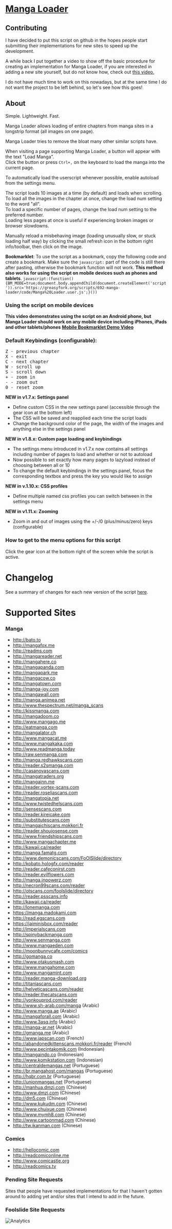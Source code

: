 # [Manga Loader](https://greasyfork.org/en/scripts/692-manga-loader)

## Contributing
I have decided to put this script on github in the hopes people start submitting their implementations for new sites to speed up the development. 

A while back I put together a video to show off the basic procedure for creating an implementation for Manga Loader, if you are interested in adding a new site yourself, but do not know how, check out [this video.](https://www.youtube.com/watch?v=zgaogJCL8xQ)

I do not have much time to work on this nowadays, but at the same time I do not want the project to be left behind, so let's see how this goes!

## About

Simple. Lightweight. Fast. 

Manga Loader allows loading of entire chapters from manga sites in a longstrip format (all images on one page).

Manga Loader tries to remove the bloat many other similar scripts have.

When visiting a page supporting Manga Loader, a button will appear with the text "Load Manga".  
Click the button or press `Ctrl+,` on the keyboard to load the manga into the current page.

To automatically load the userscript whenever possible, enable autoload from the settings menu.

The script loads 10 images at a time (by default) and loads when scrolling.  
To load all the images in the chapter at once, change the load num setting to the word "all".  
To load a specific number of pages, change the load num setting to the preferred number.  
Loading less pages at once is useful if experiencing broken images or browser slowdowns.  

Manually reload a misbehaving image (loading unusually slow, or stuck loading half way) by clicking the small refresh icon in the bottom right info/toolbar, then click on the image.

**Bookmarklet**: To use the script as a bookmark, copy the following code and create a bookmark. Make sure the `javascript:` part of the code is still there after pasting, otherwise the bookmark function will not work. **This method also works for using the script on mobile devices such as phones and tablets**.
`javascript:(function(){BM_MODE=true;document.body.appendChild(document.createElement('script')).src='https://greasyfork.org/scripts/692-manga-loader/code/Manga%20Loader.user.js';}())`

### Using the script on mobile devices
**This video demonstrates using the script on an Android phone, but Manga Loader should work on any mobile device including iPhones, iPads and other tablets/phones**
**<a href="https://www.youtube.com/watch?v=QaQt2y5G_mE">Mobile Bookmarklet Demo Video</a>**

### Default Keybindings (configurable):
<pre>
Z - previous chapter
X - exit
C - next chapter
W - scroll up
S - scroll down
+ - zoom in
- - zoom out
0 - reset zoom
</pre>

**NEW in v1.7.x: Settings panel**  
- Define custom CSS in the new settings panel (accessible through the gear icon at the bottom left)
- The CSS will be saved and reapplied each time the script loads
- Change the background color of the page, the width of the images and anything else in the settings panel

**NEW in v1.8.x: Custom page loading and keybindings**  
- The settings menu introduced in v1.7.x now contains all settings including number of pages to load and whether or not to autoload
- Now possible to set exactly how many pages to lazyload instead of choosing between all or 10
- To change the default keybindings in the settings panel, focus the corresponding textbox and press the key you would like to assign

**NEW in v.1.10.x: CSS profiles**
- Define multiple named css profiles you can switch between in the settings menu

**NEW in v1.11.x: Zooming**
-  Zoom in and out of images using the +/-/0 (plus/minus/zero) keys (configurable)

### How to get to the menu options for this script

Click the gear icon at the bottom right of the screen while the script is active.

# Changelog

See a summary of changes for each new version of the script <a href="https://greasyfork.org/en/scripts/692-manga-loader/versions">here</a>.

# Supported Sites

### Manga

* http://bato.to
* http://mangafox.me
* http://readms.com
* http://mangareader.net
* http://mangahere.co
* http://mangapanda.com
* http://mangapark.me
* http://mangacow.co
* http://mangatown.com
* http://manga-joy.com
* http://mangawall.com
* http://manga.animea.net
* http://www.thespectrum.net/manga_scans
* http://kissmanga.com
* http://mangadoom.co
* http://www.mangago.me
* http://eatmanga.com
* http://mangalator.ch
* http://www.mangacat.me
* http://www.mangakaka.com
* http://www.readmanga.today
* http://raw.senmanga.com
* http://manga.redhawkscans.com
* http://reader.s2smanga.com
* http://casanovascans.com
* http://mangatraders.org
* http://mangainn.me
* http://reader.vortex-scans.com
* http://reader.roseliascans.com
* http://mangatopia.net
* http://www.twistedhelscans.com
* http://sensescans.com
* http://reader.kireicake.com
* http://substitutescans.com
* http://mangaichiscans.mokkori.fr
* http://reader.shoujosense.com
* http://www.friendshipscans.com
* http://www.mangachapter.me
* http://kawaii.ca/reader
* http://manga.famatg.com
* http://www.demonicscans.com/FoOlSlide/directory
* http://kobato.hologfx.com/reader
* http://reader.cafeconirst.com
* http://reader.evilflowers.com
* http://manga.inpowerz.com
* http://necron99scans.com/reader
* http://otscans.com/foolslide/directory
* http://reader.psscans.info
* http://kawaii.ca/reader
* http://lonemanga.com
* https://manga.madokami.com
* http://read.egscans.com
* https://jaiminisbox.com/reader
* http://imperialscans.com
* http://spinybackmanga.com
* http://www.senmanga.com
* http://www.mangaeden.com
* http://moonbunnycafe.com/comics
* http://gomanga.co
* http://www.otakusmash.com
* http://www.mangahome.com
* http://www.mangamint.com
* http://reader.manga-download.org
* http://titaniascans.com
* http://helveticascans.com/reader
* http://reader.thecatscans.com
* http://yonkouprod.com/reader
* http://www.sh-arab.com/manga (Arabic)
* http://www.manga.ae (Arabic)
* http://mangaforall.com (Arabic)
* http://www.3asq.info (Arabic)
* http://manga-ar.net (Arabic)
* http://gmanga.me (Arabic)
* http://www.japscan.com (French)
* http://abandonedkittenscans.mokkori.fr/reader (French)
* http://www.pecintakomik.com (Indonesian)
* http://mangaindo.co (Indonesian)
* http://www.komikstation.com (Indonesian)
* http://centraldemangas.net (Portuguese)
* http://br.mangahost.com/mangas (Portuguese)
* http://hqbr.com.br (Portuguese)
* http://unionmangas.net (Portuguese)
* http://manhua.dmzj.com (Chinese)
* http://www.dmzj.com (Chinese)
* http://dm5.com (Chinese)
* http://www.kukudm.com (Chinese)
* http://www.chuixue.com (Chinese)
* http://www.mymh8.com (Chinese)
* http://www.cartoonmad.com (Chinese)
* http://tw.ikanman.com (Chinese)

### Comics

* http://hellocomic.com
* http://readcomiconline.me
* http://www.comicastle.org
* http://readcomics.tv

### Pending Site Requests

Sites that people have requested implementations for that I haven't gotten around to adding yet and/or sites that I intend to add in the future.

### Foolslide Site Requests
![Analytics](https://ga-beacon.appspot.com/UA-61974780-1/greasy-fork/manga-loader/README?pixel)
